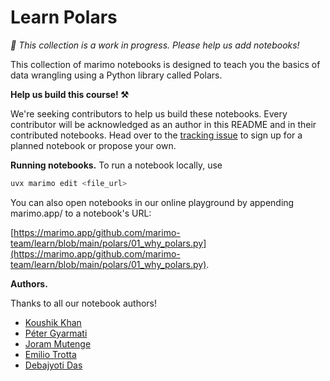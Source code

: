 # Learn Polars

_🚧 This collection is a work in progress. Please help us add notebooks!_

This collection of marimo notebooks is designed to teach you the basics of data wrangling using a Python library called Polars.

**Help us build this course! ⚒️**

We're seeking contributors to help us build these notebooks. Every contributor will be acknowledged as an author in this README and in their contributed notebooks. Head over to the [tracking issue](https://github.com/marimo-team/learn/issues/40) to sign up for a planned notebook or propose your own.

**Running notebooks.** To run a notebook locally, use

```bash
uvx marimo edit <file_url>
```

You can also open notebooks in our online playground by appending marimo.app/ to a notebook's URL:

[https://marimo.app/github.com/marimo-team/learn/blob/main/polars/01_why_polars.py](https://marimo.app/github.com/marimo-team/learn/blob/main/polars/01_why_polars.py).

**Authors.**

Thanks to all our notebook authors!

* [Koushik Khan](https://github.com/koushikkhan)
* [Péter Gyarmati](https://github.com/peter-gy)
* [Joram Mutenge](https://github.com/jorammutenge)
* [Emilio Trotta](https://github.com/etrotta)
* [Debajyoti Das](https://github.com/debajyotid2)
